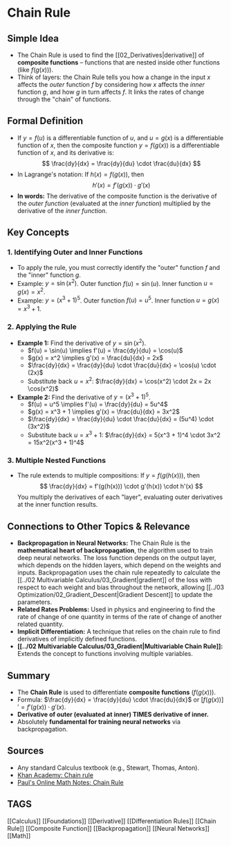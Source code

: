 # Chain Rule

## Simple Idea
*   The Chain Rule is used to find the [[02_Derivatives|derivative]] of **composite functions** – functions that are nested inside other functions (like $f(g(x))$).
*   Think of layers: the Chain Rule tells you how a change in the input $x$ affects the *outer* function $f$ by considering how $x$ affects the *inner* function $g$, and how $g$ in turn affects $f$. It links the rates of change through the "chain" of functions.

## Formal Definition
*   If $y = f(u)$ is a differentiable function of $u$, and $u = g(x)$ is a differentiable function of $x$, then the composite function $y = f(g(x))$ is a differentiable function of $x$, and its derivative is:
    $$ \frac{dy}{dx} = \frac{dy}{du} \cdot \frac{du}{dx} $$
*   In Lagrange's notation: If $h(x) = f(g(x))$, then
    $$ h'(x) = f'(g(x)) \cdot g'(x) $$
*   **In words:** The derivative of the composite function is the derivative of the *outer function* (evaluated at the *inner function*) multiplied by the derivative of the *inner function*.

## Key Concepts

### 1. Identifying Outer and Inner Functions
*   To apply the rule, you must correctly identify the "outer" function $f$ and the "inner" function $g$.
*   Example: $y = \sin(x^2)$. Outer function $f(u) = \sin(u)$. Inner function $u = g(x) = x^2$.
*   Example: $y = (x^3 + 1)^5$. Outer function $f(u) = u^5$. Inner function $u = g(x) = x^3 + 1$.

### 2. Applying the Rule
*   **Example 1:** Find the derivative of $y = \sin(x^2)$.
    *   $f(u) = \sin(u) \implies f'(u) = \frac{dy}{du} = \cos(u)$
    *   $g(x) = x^2 \implies g'(x) = \frac{du}{dx} = 2x$
    *   $\frac{dy}{dx} = \frac{dy}{du} \cdot \frac{du}{dx} = \cos(u) \cdot (2x)$
    *   Substitute back $u = x^2$: $\frac{dy}{dx} = \cos(x^2) \cdot 2x = 2x \cos(x^2)$
*   **Example 2:** Find the derivative of $y = (x^3 + 1)^5$.
    *   $f(u) = u^5 \implies f'(u) = \frac{dy}{du} = 5u^4$
    *   $g(x) = x^3 + 1 \implies g'(x) = \frac{du}{dx} = 3x^2$
    *   $\frac{dy}{dx} = \frac{dy}{du} \cdot \frac{du}{dx} = (5u^4) \cdot (3x^2)$
    *   Substitute back $u = x^3 + 1$: $\frac{dy}{dx} = 5(x^3 + 1)^4 \cdot 3x^2 = 15x^2(x^3 + 1)^4$

### 3. Multiple Nested Functions
*   The rule extends to multiple compositions: If $y = f(g(h(x)))$, then
    $$ \frac{dy}{dx} = f'(g(h(x))) \cdot g'(h(x)) \cdot h'(x) $$
    You multiply the derivatives of each "layer", evaluating outer derivatives at the inner function results.

## Connections to Other Topics & Relevance
*   **Backpropagation in Neural Networks:** The Chain Rule is the **mathematical heart of backpropagation**, the algorithm used to train deep neural networks. The loss function depends on the output layer, which depends on the hidden layers, which depend on the weights and inputs. Backpropagation uses the chain rule repeatedly to calculate the [[../02 Multivariable Calculus/03_Gradient|gradient]] of the loss with respect to each weight and bias throughout the network, allowing [[../03 Optimization/02_Gradient_Descent|Gradient Descent]] to update the parameters.
*   **Related Rates Problems:** Used in physics and engineering to find the rate of change of one quantity in terms of the rate of change of another related quantity.
*   **Implicit Differentiation:** A technique that relies on the chain rule to find derivatives of implicitly defined functions.
*   **[[../02 Multivariable Calculus/03_Gradient|Multivariable Chain Rule]]:** Extends the concept to functions involving multiple variables.

## Summary
*   The **Chain Rule** is used to differentiate **composite functions** ($f(g(x))$).
*   Formula: $\frac{dy}{dx} = \frac{dy}{du} \cdot \frac{du}{dx}$ or $[f(g(x))]' = f'(g(x)) \cdot g'(x)$.
*   **Derivative of outer (evaluated at inner) TIMES derivative of inner.**
*   Absolutely **fundamental for training neural networks** via backpropagation.

## Sources
*   Any standard Calculus textbook (e.g., Stewart, Thomas, Anton).
*   [Khan Academy: Chain rule](https://www.khanacademy.org/math/calculus-1/cs1-derivatives-rules/cs1-chain-rule/v/chain-rule-introduction)
*   [Paul's Online Math Notes: Chain Rule](https://tutorial.math.lamar.edu/Classes/CalcI/ChainRule.aspx)

## TAGS
[[Calculus]] [[Foundations]] [[Derivative]] [[Differentiation Rules]] [[Chain Rule]] [[Composite Function]] [[Backpropagation]] [[Neural Networks]] [[Math]]